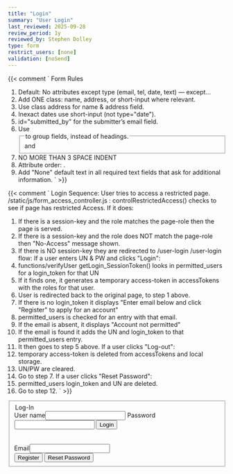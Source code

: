 ```yaml
---
title: "Login"
summary: "User Login"
last_reviewed: 2025-09-28
review_period: 1y
reviewed_by: Stephen Dolley
type: form
restrict_users: [none]
validation: [noSend]
---
```


{{< comment `
Form Rules
1. Default: No attributes except type (email, tel, date, text) — except...
2. Add ONE class: name, address, or short-input where relevant.
3. Use class address for name & address field.
4. Inexact dates use short-input (not type="date").
5. id="submitted_by" for the submitter’s email field.
6. Use <fieldset> and <legend> to group fields, instead of headings.
7. NO MORE THAN 3 SPACE INDENT
8. Attribute order: <required> <id> <class> <type> .
9. Add "None" default text in all required text fields that ask for additional information.
` >}}

{{< comment `
Login Sequence:
User tries to access a restricted page.
/static/js/form_access_controller.js : controlRestrictedAccess() checks to see if page has restricted Access.
If it does:
  1. If there is a session-key and the role matches the page-role then the page is served.
  2. If there is a session-key and the role does NOT match the page-role then "No-Access" message shown.
  3. If there is NO session-key they are redirected to /user-login
/user-login flow:
If a user enters UN & PW and clicks "Login":
  4. functions/verifyUser getLogin_SessionToken() looks in permitted_users for a login_token for that UN
  5. If it finds one, it generates a temporary access-token in accessTokens with the roles for that user.
  6. User is redirected back to the original page, to step 1 above. 
  7. If there is no login_token it displays "Enter email below and click "Register" to apply for an account"
  8. permitted_users is checked for an entry with that email.
  9. If the email is absent, it displays "Account not permitted"
  10. If the email is found it adds the UN and login_token to that permitted_users entry.
  11. It then goes to step 5 above.
If a user clicks "Log-out":
  12. temporary access-token is deleted from accessTokens and local storage.
  13. UN/PW are cleared.
  14. Go to step 7.
If a user clicks "Reset Password": 
  15. permitted_users login_token and UN are deleted.
  16. Go to step 12.
` >}}


<fieldset>
  <div id="login-div">
  <legend>Log-In</legend>
  <label>User name<input required class="name" type="text" data-lpignore="true"></label>
  <label>Password<input required type="password" autocomplete="current-password" data-lpignore="true"></label>
  <button type="button">Login</button>
  </div>
  <button type="button" style="display:none;">Logout</button>
  <br><span id="login_message" style="color:red;margin-top:0.5em;"></span><br>
  <div id="register-div">
  <label>Email<input id="submitted_by" type="email" data-lpignore="true"></label><br>
  <button type="button">Register</button>
  <button type="button">Reset Password</button>
  </div>
</fieldset>

<script type="module">
console.log("Login form script loaded, waiting for access-validated event.");

document.addEventListener("access-validated", async () => {
  console.log("Access validated event triggered.");

  const form = document.querySelector("form[name='login']");
  console.log("Login form found:", form);

  const buttons = Array.from(form.querySelectorAll("button"));
  const loginBtn = buttons.find(b => b.textContent.trim() === "Login");
  const logoutBtn = buttons.find(b => b.textContent.trim() === "Logout");
  const registerBtn = buttons.find(b => b.textContent.trim() === "Register");
  const resetBtn = buttons.find(b => b.textContent.trim() === "Reset Password");
  console.log("Buttons mapped:", { loginBtn, logoutBtn, registerBtn, resetBtn });
  const messageBox = document.getElementById("login_message");
  const emailInput = document.getElementById("submitted_by");
  const emailLabel = emailInput.closest("label");
  let urlToken = new URLSearchParams(window.location.search).get("token");
  const inputs = form.querySelectorAll("input");
  const userNameInput = inputs[0];
  const passwordInput = inputs[1];
  const sessionToken = localStorage.getItem("session_token");
  const loginDiv = form.querySelector("#login-div");
  const registerDiv = form.querySelector("#register-div");

  let userName = null;
  let email = null;
  let loginState = null;
  let password = null;
 
  const LoginStates = Object.freeze({
    UNKNOWN: "unknown",
    LOGGING_OUT: "logging_out",
    LOGGED_OUT: "logged_out",
    CHECK_SESSION_TOKEN: "checking_session_token",
    LOGGING_IN: "logging_in",
    SHOWING_USER: "showing_user",
    LOGGED_IN: "logged_in",
    REGISTER_LINK_REQUESTED: "register_link_requested",
    REGISTERING: "registering",
    RESETTING: "resetting"
  });
  
  async function findLogin_State() {
    if (sessionToken) {
      return LoginStates.CHECK_SESSION_TOKEN;
    } else if (urlToken) {
      return LoginStates.REGISTERING;
    } else {
      return LoginStates.LOGGED_OUT;
    }
    console.log("Initial loginState:", loginState);
  };

  async function runLoginSequence(newState) {
    console.log("runLoginSequence() New State:", newState);
    userName = userNameInput.value.trim();
    password = passwordInput.value;
    email = emailInput.value.trim();
console.log("loginDiv:", loginDiv, "logoutBtn:", logoutBtn, "registerDiv:", registerDiv, "loginBtn:", loginBtn);

    switch (newState) {
      case LoginStates.LOGGED_IN:
        const redirect = new URLSearchParams(window.location.search).get("redirect");
        if (redirect) window.location.href = redirect;
        return LoginStates.LOGGED_IN;
  
      case LoginStates.CHECK_SESSION_TOKEN:
        if (await checkSessionToken(sessionToken)) {
          return LoginStates.SHOWING_USER;
        }
        return LoginStates.LOGGING_OUT;

      case LoginStates.REGISTERING:
        console.log("runLoginSequence() REGISTERING: Em,Un,Pw,Tk", email, userName, password, urlToken);
        if (urlToken && email) {
          if (!userName || !password) {
            messageBox.textContent = `Enter your User-Name and Password above then click "Register"`;
            loginBtn.style.display = "none";
            return LoginStates.REGISTERING;
          }
          if (await submit_new_user_login()) return LoginStates.LOGGING_IN;
          else {
            messageBox.textContent = `${email} not allowed to register. Contact admin at ANL.`;
            return LoginStates.LOGGED_OUT;
          }
        } else if (email) {
          messageBox.textContent = `Register UN/PW for ${email}`;
          return LoginStates.REGISTER_LINK_REQUESTED;
        } else {
          return LoginStates.LOGGED_OUT;
        }

      case LoginStates.REGISTER_LINK_REQUESTED:
        console.log("runLoginSequence() REGISTER_LINK_REQUESTED:", email);
        if (await requestAccount(email)) {
          messageBox.textContent = `Registration link emailed to ${email}`;
          return LoginStates.REGISTER_LINK_REQUESTED;
        } else {
          messageBox.textContent = "This email is not authorized to request an account.";
          return LoginStates.LOGGED_OUT;
        }

      case LoginStates.LOGGING_IN:

        console.log("runLoginSequence() LOGGING_IN:", userName, password);
        if (!userName || !password) {
          messageBox.textContent = `Please enter your User Name and Password above and click "Login".`;
          return LoginStates.LOGGED_OUT;
        }
        if (await getSessionTokenForUser()) {
          return LoginStates.SHOWING_USER;
        } else if (userName) {
          messageBox.textContent = `User Name ${userName} not found. Please enter your email below and click "Register".`;
        }
        return LoginStates.LOGGED_OUT;

      case LoginStates.SHOWING_USER:
        console.log("runLoginSequence() SHOWING_USER:", userName);
        loginDiv.style.display = "none";
        logoutBtn.style.display = "inline-block";
        registerDiv.style.display = "none";
        messageBox.textContent = `${userName} logged in`;
        return LoginStates.LOGGED_IN;
      
      case LoginStates.RESETTING:
        if (email) {
          if (await remove_login_token()) {
            return LoginStates.LOGGING_OUT;
          } else {
            messageBox.textContent = `Acount for ${email} not found`;
          }
        }
        return LoginStates.LOGGED_OUT
  
      case LoginStates.LOGGING_OUT:
        await removeSession_token();
        logoutBtn.style.display = "none";
        loginDiv.style.display = "block";
        registerDiv.style.display = "block";
        messageBox.textContent = "To Register or Reset your account, enter your email below";
        emailInput.value = "";
        userNameInput.value = "";
        passwordInput.value = "";
        urlToken = null;
        return LoginStates.LOGGED_OUT;

      case LoginStates.LOGGED_OUT:
        //messageBox.textContent = "Enter UN & PW above to log-in, or to Register or Reset your account, enter your email below";
        return loginState;

      default:
        console.log("Unknown state");
        return loginState;
    }
  }

  async function checkSessionToken(token) {
    console.log("checkSessionToken:", token);

    try {
      console.log("Sending checkSessionToken request...");
      const resp = await fetch("/.netlify/functions/verifyUser", {
        method: "POST",
        headers: { "Content-Type": "application/json" },
        body: JSON.stringify({ action: "check_SessionToken", session_token: token })
      });

      const data = await resp.json();
      console.log("checkSessionToken response:", data);

      if (data.status === "success") {
        userNameInput.value = data.entry.user_name;
        console.log("SessionToken valid for", userNameInput.value);
        return true;
      }

      console.warn("SessionToken invalid", data.status);

    } catch (err) {
      console.error("checkSessionToken failed:", err);
    }
    return false;
  }

  async function getSessionTokenForUser() {
    console.log("getSessionTokenForUser() called.");

    console.log("getSessionTokenForUser:", userName, password);
    if (!userName || !password) {
      return false;
    }
    try {
      console.log("Sending verifyUser request for login token...");
      const resp = await fetch("/.netlify/functions/verifyUser", {
        method: "POST",
        headers: { "Content-Type": "application/json" },
        body: JSON.stringify({ action: "getLogin_SessionToken", userName, password })
      });

      const data = await resp.json();
      console.log("Parsed verifyUser response:", data);

      if (data.status === "success") {
        console.log("Login successful, saving session...");
        localStorage.setItem("session_token", data.sessionToken);
        localStorage.setItem("user_role", JSON.stringify(data.role));
        return true;
      }

      console.warn("Login not permitted:", data.status);
      
      /*
      // --- Check superuser ---
      console.log("Checking superuser credentials...");
      const suResp = await fetch("/.netlify/functions/verifyUser", {
        method: "POST",
        headers: { "Content-Type": "application/json" },
        body: JSON.stringify({ action: "checkSuperUser", userName, password })
      });
      const suData = await suResp.json();
      console.log("Superuser check response:", suData);

      if (suData.status != "success") {
        console.warn("Login failed for non-superuser.");
        registerBtn.style.display = "inline-block";
        resetBtn.style.display = "inline-block";
        //alert("Login failed. Please register or reset your account.");
      }
      */

    } catch (err) {
      console.error("Login request failed:", err);
      //alert("Login failed. Check console for details.");
    }
    return false;
  }

  function removeSession_token() {
    console.log("removeSession_token() called, clearing session...");
    localStorage.removeItem("session_token");
    localStorage.removeItem("user_role");
    console.log("Login-options buttons restored after logout.");
  }

  async function submit_new_user_login() {
    console.log("submit_new_user_login() email/UN/PW:",email, userName, password);

    try {
      const resp = await fetch("/.netlify/functions/verifyUser", {
        method: "POST",
        headers: { "Content-Type": "application/json" },
        body: JSON.stringify({
          action: "addUserLogin",
          email: email,
          userName: userName,
          password: password
        })
      });
      const data = await resp.json();
      if (data.status !== "success") {
        messageBox.textContent = `${email} Not permitted`;
        return false;
      }
      return true;
    } catch (err) {
      console.error("Error adding user login:", err);
      messageBox.textContent = `Error trying to verify ${email}`;
    }
    return false;
  }

  async function remove_login_token() {
    console.log("remove_login_token() Email:", email);

    try {
      const resp = await fetch("/.netlify/functions/verifyUser", {
        method: "POST",
        headers: { "Content-Type": "application/json" },
        body: JSON.stringify({
          action: "deleteUserLogin",
          email: email
        })
      });
      const data = await resp.json();
      console.log("remove_login_token() data:", data);
      if (data.status !== "success") {
        return false;
      }
      return true;
    } catch (err) {
      console.error("Error adding user login:", err);
      messageBox.textContent = `Error trying to delete ${userName}`;
    }
    return false;
  }

  async function runStateMachine(triggerState) {
    let newState = await runLoginSequence(triggerState);
    while (newState !== loginState) {
      loginState = newState;
      newState = await runLoginSequence(loginState);
    }
    console.log("runLoginSequence() Final State:", loginState);
  }  

  (async () => {
    loginState = await findLogin_State();
    runStateMachine(loginState);
  })();

  loginBtn.addEventListener("click", () => runStateMachine(LoginStates.LOGGING_IN));
  logoutBtn.addEventListener("click", () => runStateMachine(LoginStates.LOGGING_OUT));
  registerBtn.addEventListener("click", () => runStateMachine(LoginStates.REGISTERING));
  resetBtn.addEventListener("click", () => runStateMachine(LoginStates.RESETTING));

  console.log("Event listeners attached for login and logout.");
});
</script>


